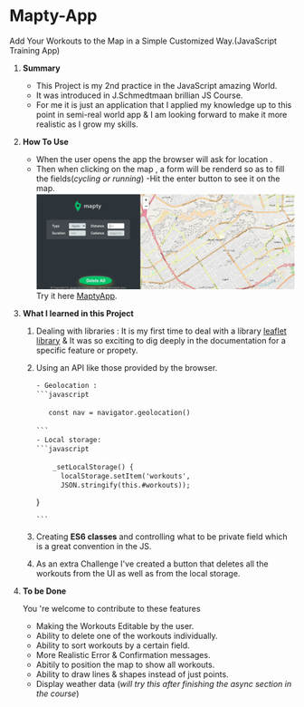 # Mapty-App

Add Your Workouts to the Map in a Simple Customized Way.(JavaScript Training App)

1.  **Summary**

    - This Project is my 2nd practice in the JavaScript amazing World.
    - It was introduced in J.Schmedtmaan brillian JS Course.
    - For me it is just an application that I applied my knowledge up to this point in semi-real world app & I am looking forward to make it more realistic as I grow my skills.

1.  **How To Use**

    - When the user opens the app the browser will ask for location .
    - Then when clicking on the map , a form will be renderd so as to fill the fields(_cycling or running_)
      -Hit the enter button to see it on the map.
      ![User Interface](https://github.com/Youssuf-bakry/Mapty-App/blob/main/screen1.png "screenshot")
      Try it here
      [MaptyApp](https://youssuf-bakry.github.io/Mapty-App/?fbclid=IwAR23ObEVcEEqwD5tuZ9hcqnFw2xe5ENYzSqMG4tKEOKBhIcbh5u6pxAnU4U).

1.  **What I learned in this Project**

    1.  Dealing with libraries : It is my first time to deal with a library [leaflet library](https://leafletjs.com/reference.html#layer) & It was so exciting to dig deeply in the documentation for a specific feature or propety.
    1.  Using an API like those provided by the browser.

            - Geolocation :
            ```javascript

               const nav = navigator.geolocation()

            ```
            - Local storage:
            ```javascript

                _setLocalStorage() {
                  localStorage.setItem('workouts',
                  JSON.stringify(this.#workouts));

        }

            ```

    1.  Creating **ES6 classes** and controlling what to be private field which is a great convention in the JS.

    1.  As an extra Challenge I've created a button that deletes all the workouts from the UI as well as from the local storage.

1.  **To be Done**

    <quote>You 're welcome to contribute to these features</quote>

    - Making the Workouts Editable by the user.
    - Ability to delete one of the workouts individually.
    - Ability to sort workouts by a certain field.
    - More Realistic Error & Confirmation messages.
    - Abitily to position the map to show all workouts.
    - Ability to draw lines & shapes instead of just points.
    - Display weather data (_will try this after finishing the async section in the course_)
